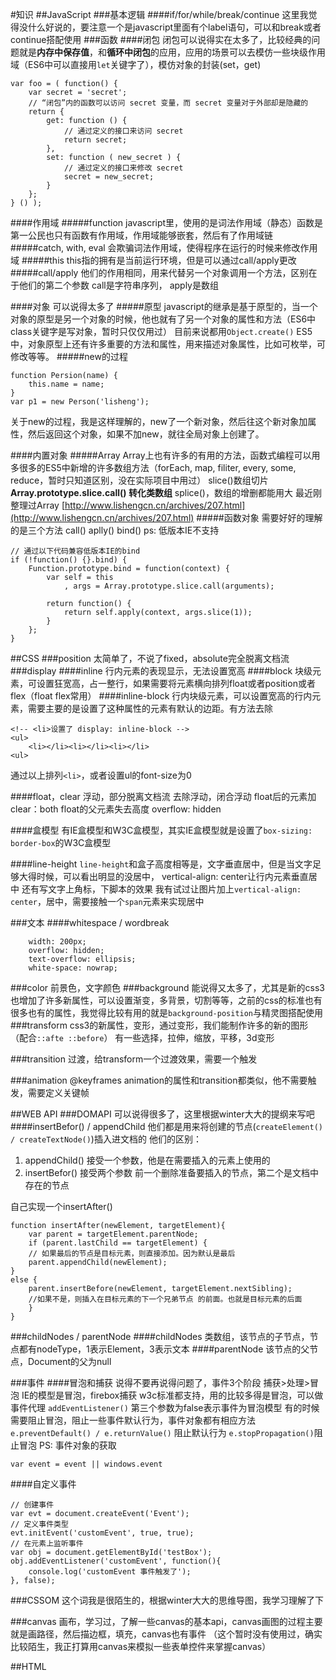 #知识
##JavaScript
###基本逻辑
####if/for/while/break/continue
这里我觉得没什么好说的，要注意一个是javascript里面有个label语句，可以和break或者continue搭配使用
###函数
####闭包
闭包可以说得实在太多了，比较经典的问题就是**内存中保存值**，和**循环中闭包**的应用，应用的场景可以去模仿一些块级作用域（ES6中可以直接用`let`关键字了），模仿对象的封装(set，get)

```
var foo = ( function() {
    var secret = 'secret';
    // “闭包”内的函数可以访问 secret 变量，而 secret 变量对于外部却是隐藏的
    return {
        get: function () {
            // 通过定义的接口来访问 secret
            return secret;
        },
        set: function ( new_secret ) {
            // 通过定义的接口来修改 secret
            secret = new_secret;
        }
    };
} () );
```
####作用域
#####function
javascript里，使用的是词法作用域（静态）函数是第一公民也只有函数有作用域，作用域能够嵌套，然后有了作用域链
#####catch, with, eval
会欺骗词法作用域，使得程序在运行的时候来修改作用域
#####this
this指的拥有是当前运行环境，但是可以通过call/apply更改
#####call/apply
他们的作用相同，用来代替另一个对象调用一个方法，区别在于他们的第二个参数
call是字符串序列，
apply是数组

####对象
可以说得太多了
#####原型
javascript的继承是基于原型的，当一个对象的原型是另一个对象的时候，他也就有了另一个对象的属性和方法（ES6中class关键字是写对象，暂时只仅仅用过）
目前来说都用`Object.create()`
ES5中，对象原型上还有许多重要的方法和属性，用来描述对象属性，比如可枚举，可修改等等。
#####new的过程
```
function Persion(name) {
	this.name = name;
}
var p1 = new Person('lisheng');
```
关于new的过程，我是这样理解的，new了一个新对象，然后往这个新对象加属性，然后返回这个对象，如果不加new，就往全局对象上创建了。

####内置对象
#####Array
Array上也有许多的有用的方法，函数式编程可以用多很多的ES5中新增的许多数组方法（forEach, map, filiter, every, some, reduce，暂时只知道区别，没在实际项目中用过）
slice()数组切片 **Array.prototype.slice.call() 转化类数组**
splice()，数组的增删都能用大
最近刚整理过Array [http://www.lishengcn.cn/archives/207.html](http://www.lishengcn.cn/archives/207.html)
#####函数对象
需要好好的理解的是三个方法
call()
aplly()
bind()  ps: 低版本IE不支持

```
// 通过以下代码兼容低版本IE的bind
if (!function() {}.bind) {
    Function.prototype.bind = function(context) {
        var self = this
            , args = Array.prototype.slice.call(arguments);

        return function() {
            return self.apply(context, args.slice(1));
        }
    };
}
```
##CSS
###position
太简单了，不说了fixed，absolute完全脱离文档流
###display
####inline
行内元素的表现显示，无法设置宽高
####block
块级元素，可设置狂宽高，占一整行，如果需要将元素横向排列float或者position或者flex（float flex常用）
####inline-block
行内块级元素，可以设置宽高的行内元素，需要主要的是设置了这种属性的元素有默认的边距。有方法去除

```
<!-- <li>设置了 display: inline-block -->
<ul>
	<li></li><li></li><li></li>
<ul>
```
通过以上排列`<li>`，或者设置ul的font-size为0

####float，clear
浮动，部分脱离文档流
去除浮动，闭合浮动
float后的元素加clear：both
float的父元素失去高度 overflow: hidden

####盒模型
有IE盒模型和W3C盒模型，其实IE盒模型就是设置了`box-sizing: border-box`的W3C盒模型

####line-height
`line-height`和盒子高度相等是，文字垂直居中，但是当文字足够大得时候，可以看出明显的没居中，
vertical-align: center让行内元素垂直居中
还有写文字上角标，下脚本的效果
我有试过让图片加上`vertical-align: center`，居中，需要接触一个`span`元素来实现居中

###文本
####whitespace / wordbreak
```
	width: 200px;
    overflow: hidden;
    text-overflow: ellipsis;
    white-space: nowrap;
```
###color
前景色，文字颜色
###background
能说得又太多了，尤其是新的css3也增加了许多新属性，可以设置渐变，多背景，切割等等，之前的css的标准也有很多也有的属性，我觉得比较有用的就是`background-position`与精灵图搭配使用
###transform
css3的新属性，变形，通过变形，我们能制作许多的新的图形（配合`::afte ::before`）
有一些选择，拉伸，缩放，平移，3d变形

###transition
过渡，给transform一个过渡效果，需要一个触发

###animation @keyframes
animation的属性和transition都类似，他不需要触发，需要定义关键帧

##WEB API
###DOMAPI
可以说得很多了，这里根据winter大大的提纲来写吧
####insertBefor() / appendChild
他们都是用来将创建的节点(`createElement() / createTextNode()`)插入进文档的
他们的区别：

1. appendChild() 接受一个参数，他是在需要插入的元素上使用的
2. insertBefor() 接受两个参数 前一个删除准备要插入的节点，第二个是文档中存在的节点

自己实现一个insertAfter()
```
function insertAfter(newElement, targetElement){
	var parent = targetElement.parentNode;
	if (parent.lastChild == targetElement) {
	// 如果最后的节点是目标元素，则直接添加。因为默认是最后
	parent.appendChild(newElement);
}
else {
	parent.insertBefore(newElement, targetElement.nextSibling);
	//如果不是，则插入在目标元素的下一个兄弟节点 的前面。也就是目标元素的后面
	}
}
```
###childNodes / parentNode
####childNodes
类数组，该节点的子节点，节点都有nodeType，1表示Element，3表示文本
####parentNode
该节点的父节点，Document的父为null

###事件
####冒泡和捕获
说得不要再说得问题了，事件3个阶段 捕获>处理>冒泡
IE的模型是冒泡，firebox捕获
w3c标准都支持，用的比较多得是冒泡，可以做事件代理
`addEventListener()` 第三个参数为false表示事件为冒泡模型
有的时候需要阻止冒泡，阻止一些事件默认行为，事件对象都有相应方法
`e.preventDefault() / e.returnValue()` 阻止默认行为
`e.stopPropagation()`阻止冒泡
PS: 事件对象的获取
```
var event = event || windows.event
```
####自定义事件
```
// 创建事件
var evt = document.createEvent('Event');
// 定义事件类型
evt.initEvent('customEvent', true, true);
// 在元素上监听事件
var obj = document.getElementById('testBox');
obj.addEventListener('customEvent', function(){
    console.log('customEvent 事件触发了');
}, false);
```
###CSSOM
这个词我是很陌生的，根据winter大大的思维导图，我学习理解了下


###canvas
画布，学习过，了解一些canvas的基本api，canvas画图的过程主要就是画路径，然后描边框，填充，canvas也有事件
（这个暂时没有使用过，确实比较陌生，我正打算用canvas来模拟一些表单控件来掌握canvas）

##HTML
